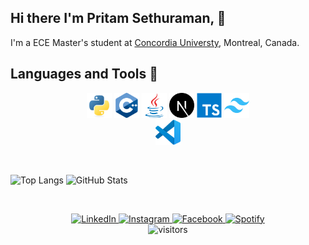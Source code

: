 <!--
**Pritam-Sethuraman/Pritam-Sethuraman** is a ✨ _special_ ✨ repository because its `README.md` (this file) appears on your GitHub profile.
-->

## Hi there I'm Pritam Sethuraman, 👋

I'm a ECE Master's student at [Concordia Universty](https://www.concordia.ca/), Montreal, Canada.

## Languages and Tools 🧰
<p align="center">
<img src="https://raw.githubusercontent.com/devicons/devicon/master/icons/python/python-original.svg" alt="python" width="40" height="40">
<img src="https://raw.githubusercontent.com/devicons/devicon/master/icons/cplusplus/cplusplus-original.svg" alt="cpp" width="40" height="40">
<img src="https://github.com/devicons/devicon/blob/master/icons/java/java-original.svg" alt="java" width="40" height="40">
<img src="https://github.com/devicons/devicon/blob/master/icons/nextjs/nextjs-original.svg" alt="nextjs" width="40" height="40">
<img src="https://github.com/devicons/devicon/blob/master/icons/typescript/typescript-original.svg" alt="typescript" width="40" height="40">
<img src="https://github.com/devicons/devicon/blob/master/icons/tailwindcss/tailwindcss-plain.svg" alt="tailwindcss" width="40" height="40">
<br>
<img src="https://github.com/devicons/devicon/blob/master/icons/vscode/vscode-original.svg" alt="vscode" width="40" height="40">
</p>


<br>

![Top Langs](https://github-readme-stats.vercel.app/api/top-langs/?username=pritam-sethuraman&theme=dark)
![GitHub Stats](https://github-readme-stats.vercel.app/api?username=pritam-sethuraman&theme=dark)

<br>

<p align="center">
<a href="https://www.linkedin.com/in/pritam-sethuraman/" target="_blank">
  <img src="https://img.shields.io/badge/LinkedIn-%230077B5.svg?&style=flat-square&logo=linkedin&logoColor=white" alt="LinkedIn">
</a>
<a href="https://www.instagram.com/mrdumplingzzz/" target="_blank">
  <img src="https://img.shields.io/badge/Instagram-%23E4405F.svg?&style=flat-square&logo=instagram&logoColor=white" alt="Instagram">
</a>
<a href="https://www.facebook.com/spritam25" target="_blank">
  <img src="https://img.shields.io/badge/Facebook-%231877F2.svg?&style=flat-square&logo=facebook&logoColor=white" alt="Facebook">
</a>
<a href="https://open.spotify.com/user/31diwxnsyxhojrjnexjnoahv6ulq" target="_blank">
  <img src="https://img.shields.io/badge/Spotify-%231ED760.svg?&style=flat-square&logo=spotify&logoColor=white" alt="Spotify">
</a>
<br>
<img src="https://komarev.com/ghpvc/?username=pritam-sethuraman&color=blue" alt="visitors">
</p>
